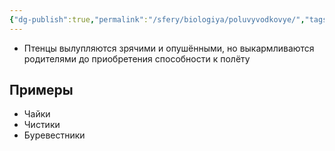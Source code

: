 ```yaml
---
{"dg-publish":true,"permalink":"/sfery/biologiya/poluvyvodkovye/","tags":["Зоология"]}
---
```


- Птенцы вылупляются зрячими и опушёнными, но выкармливаются родителями до приобретения способности к полёту
## Примеры
- Чайки
- Чистики
- Буревестники 
